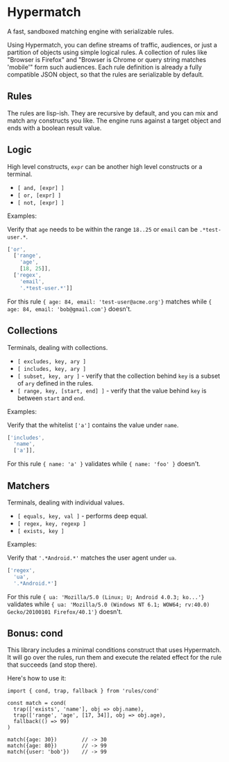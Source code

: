 # Hypermatch

A fast, sandboxed matching engine with serializable rules.


Using Hypermatch, you can define streams of traffic, audiences, or just a partition of
objects using simple logical rules. A collection of rules like "Browser is
Firefox" and "Browser is Chrome or query string matches 'mobile'" form such
audiences. Each rule definition is already a fully compatible JSON object, so
that the rules are serializable by default.


## Rules

The rules are lisp-ish. They are recursive by default, and you can mix and match
any constructs you like. The engine runs against a target object and ends
with a boolean result value.


## Logic

High level constructs, `expr` can be another high level constructs or a terminal.

* `[ and, [expr] ]`
* `[ or, [expr] ]`
* `[ not, [expr] ]`

Examples:

Verify that `age` needs to be within the range `18..25` or `email` can be `.*test-user.*`.

```javascript
['or',
  ['range',
    'age',
    [18, 25]],
  ['regex',
    'email',
    '.*test-user.*']]
```

For this rule `{ age: 84, email: 'test-user@acme.org'}` matches while `{ age: 84, email: 'bob@gmail.com'}` doesn't.

## Collections

Terminals, dealing with collections.

* `[ excludes, key, ary ]`
* `[ includes, key, ary ]`
* `[ subset, key, ary ]` - verify that the collection behind `key` is a subset of `ary` defined in the rules.
* `[ range, key, [start, end] ]` - verify that the value behind `key` is between `start` and `end`.

Examples:

Verify that the whitelist `['a']` contains the value under `name`.

```javascript
['includes',
  'name',
  ['a']],
```

For this rule `{ name: 'a' }` validates while `{ name: 'foo' }` doesn't.


## Matchers

Terminals, dealing with individual values.

* `[ equals, key, val ]` - performs deep equal.
* `[ regex, key, regexp ]`
* `[ exists, key ]`

Examples:

Verify that `'.*Android.*'` matches the user agent under `ua`.

```javascript
['regex',
  'ua',
  '.*Android.*']
```

For this rule `{ ua: 'Mozilla/5.0 (Linux; U; Android 4.0.3; ko...'}` validates while `{ ua: 'Mozilla/5.0 (Windows NT 6.1; WOW64; rv:40.0) Gecko/20100101 Firefox/40.1'}` doesn't.

## Bonus: cond

This library includes a minimal conditions construct that uses Hypermatch. It will go over
the rules, run them and execute the related effect for the rule that succeeds (and stop there).

Here's how to use it:

```
import { cond, trap, fallback } from 'rules/cond'

const match = cond(
  trap(['exists', 'name'], obj => obj.name),
  trap(['range', 'age', [17, 34]], obj => obj.age),
  fallback(() => 99)
)

match({age: 30})        // -> 30
match({age: 80})        // -> 99
match({user: 'bob'})    // -> 99
```
